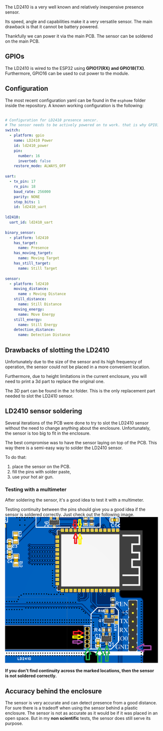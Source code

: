 The LD2410 is a very well known and relatively inexpensive presence sensor.

Its speed, angle and capabilities make it a very versatile sensor. The main drawback is that it cannot be battery powered.
 
Thankfully we can power it via the main PCB. The sensor can be soldered on the main PCB. 

## GPIOs

The LD2410 is wired to the ESP32 using **GPIO17(RX) and GPIO18(TX)**. Furthermore, GPIO16 can be used to cut power to the module.

## Configuration

The most recent configuration yaml can be found in the `esphome` folder inside the repository. A known working configuration is the following:

```yaml

# Configuration for LD2410 presence sencor.
# The sensor needs to be actively powered on to work. that is why GPIO16 is used for.
switch:
  - platform: gpio
    name: LD2410 Power
    id: ld2410_power
    pin:
      number: 16
      inverted: false
    restore_mode: ALWAYS_OFF

uart:
  - tx_pin: 17
    rx_pin: 18
    baud_rate: 256000
    parity: NONE
    stop_bits: 1
    id: ld2410_uart

ld2410:
  uart_id: ld2410_uart

binary_sensor:
  - platform: ld2410
    has_target:
      name: Presence
    has_moving_target:
      name: Moving Target
    has_still_target:
      name: Still Target

sensor:
  - platform: ld2410
    moving_distance:
      name : Moving Distance
    still_distance:
      name: Still Distance
    moving_energy:
      name: Move Energy
    still_energy:
      name: Still Energy
    detection_distance:
      name: Detection Distance

```

## Drawbacks of slotting the LD2410

Unfortunately due to the size of the sensor and its high frequency of operation, the sensor could not be placed in a more convenient location.

Furthermore, due to height limitations in the current enclosure, you will need to print a 3d part to replace the original one.

The 3D part can be found in the `3d` folder. This is the only replacement part needed to slot the LD2410 sensor.

## LD2410 sensor soldering

Several iterations of the PCB were done to try to slot the LD2410 sensor without the need to change anything about the enclosure. Unfortunately, the sensor is too big to fit in the enclosure.

The best compromise was to have the sensor laying on top of the PCB. This way there is a semi-easy way to solder the LD2410 sensor.

To do that:

1. place the sensor on the PCB.
2. fill the pins with solder paste,
3. use your hot air gun.

### Testing with a multimeter

After soldering the sensor, it's a good idea to test it with a multimeter.

Testing continuity between the pins should give you a good idea if the sensor is soldered correctly. Just check out the following image.
![img.png](../images/ld2410-multimeter-check.png)

**If you don't find continuity across the marked locations, then the sensor is not soldered correctly.**

## Accuracy behind the enclosure

The sensor is very accurate and can detect presence from a good distance.
For sure there is a tradeoff when using the sensor behind a plastic enclosure. The sensor is not as accurate as it would be if it was placed in an open space. But in my **non scientific** tests, the sensor does still serve its purpose.
